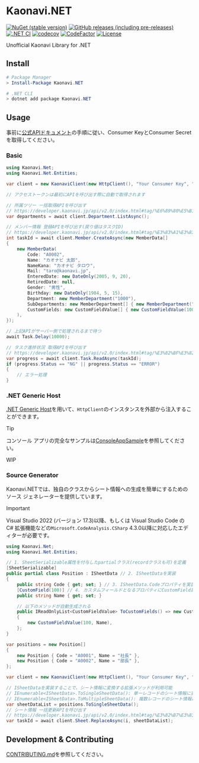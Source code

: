 # Kaonavi.NET

[![NuGet (stable version)](https://img.shields.io/nuget/v/Kaonavi.NET?logo=nuget)](https://www.nuget.org/packages/Kaonavi.NET/)
[![GitHub releases (including pre-releases)](https://img.shields.io/github/v/release/nogic1008/Kaonavi.NET?include_prereleases&sort=semver)](https://github.com/nogic1008/Kaonavi.NET/releases)
[![.NET CI](https://github.com/nogic1008/Kaonavi.NET/actions/workflows/dotnet.yml/badge.svg)](https://github.com/nogic1008/Kaonavi.NET/actions/workflows/dotnet.yml)
[![codecov](https://codecov.io/gh/nogic1008/Kaonavi.NET/branch/main/graph/badge.svg?token=DK9S9TJtgj)](https://codecov.io/gh/nogic1008/Kaonavi.NET)
[![CodeFactor](https://www.codefactor.io/repository/github/nogic1008/Kaonavi.NET/badge)](https://www.codefactor.io/repository/github/nogic1008/Kaonavi.NET)
[![License](https://img.shields.io/github/license/nogic1008/Kaonavi.NET)](https://github.com/nogic1008/Kaonavi.NET/blob/main/LICENSE)

Unofficial Kaonavi Library for .NET

## Install

```powershell
# Package Manager
> Install-Package Kaonavi.NET

# .NET CLI
> dotnet add package Kaonavi.NET
```

## Usage

事前に[公式APIドキュメント](https://developer.kaonavi.jp/api/v2.0/index.html#section/%E3%82%AF%E3%82%A4%E3%83%83%E3%82%AF%E3%82%B9%E3%82%BF%E3%83%BC%E3%83%88/%E4%BA%8B%E5%89%8D%E6%BA%96%E5%82%99)の手順に従い、Consumer KeyとConsumer Secretを取得してください。

### Basic

```csharp
using Kaonavi.Net;
using Kaonavi.Net.Entities;

var client = new KaonaviClient(new HttpClient(), "Your Consumer Key", "Your Consumer Secret");

// アクセストークンは最初にAPIを呼び出す際に自動で取得されます

// 所属ツリー 一括取得APIを呼び出す
// https://developer.kaonavi.jp/api/v2.0/index.html#tag/%E6%89%80%E5%B1%9E%E3%83%84%E3%83%AA%E3%83%BC/paths/~1departments/get
var departments = await client.Department.ListAsync();

// メンバー情報 登録APIを呼び出す(戻り値はタスクID)
// https://developer.kaonavi.jp/api/v2.0/index.html#tag/%E3%83%A1%E3%83%B3%E3%83%90%E3%83%BC%E6%83%85%E5%A0%B1/paths/~1members/post
int taskId = await client.Member.CreateAsync(new MemberData[]
{
    new MemberData(
        Code: "A0002",
        Name: "カオナビ 太郎",
        NameKana: "カオナビ タロウ",
        Mail: "taro@kaonavi.jp",
        EnteredDate: new DateOnly(2005, 9, 20),
        RetiredDate: null,
        Gender: "男性",
        Birthday: new DateOnly(1984, 5, 15),
        Department: new MemberDepartment("1000"),
        SubDepartments: new MemberDepartment[] { new MemberDepartment("1001") },
        CustomFields: new CustomFieldValue[] { new CustomFieldValue(100, "A") }
    ),
});

// 上記APIがサーバー側で処理されるまで待つ
await Task.Delay(10000);

// タスク進捗状況 取得APIを呼び出す
// https://developer.kaonavi.jp/api/v2.0/index.html#tag/%E3%82%BF%E3%82%B9%E3%82%AF%E9%80%B2%E6%8D%97%E7%8A%B6%E6%B3%81/paths/~1tasks~1%7Btask_id%7D/get
var progress = await client.Task.ReadAsync(taskId);
if (progress.Status == "NG" || progress.Status == "ERROR")
{
    // エラー処理
}
```

### .NET Generic Host

[.NET Generic Host](https://learn.microsoft.com/dotnet/core/extensions/generic-host)を用いて、`HttpClient`のインスタンスを外部から注入することができます。

> [!TIP]
> コンソール アプリの完全なサンプルは[ConsoleAppSample](https://github.com/nogic1008/Kaonavi.NET/tree/main/sandbox/ConsoleAppSample)を参照してください。

WIP

### Source Generator

Kaonavi.NETでは、独自のクラスからシート情報への生成を簡単にするためのソース ジェネレーターを提供しています。

> [!IMPORTANT]
> Visual Studio 2022 (バージョン 17.3)以降、もしくは Visual Studio Code の C# 拡張機能などの`Microsoft.CodeAnalysis.CSharp` 4.3.0以降に対応したエディターが必要です。

```csharp
using Kaonavi.Net;
using Kaonavi.Net.Entities;

// 1. SheetSerializable属性を付与したpartialクラス(recordクラスも可)を定義
[SheetSerializable]
public partial class Position : ISheetData // 2. ISheetDataを実装
{
    public string Code { get; set; } // 3. ISheetData.Codeプロパティを実装
    [CustomField(100)] // 4. カスタムフィールドとなるプロパティにCustomField属性を付与
    public string Name { get; set; }

    // 以下のメソッドが自動生成される
    public IReadOnlyList<CustomFieldValue> ToCustomFields() => new CustomFieldValue[]
    {
        new CustomFieldValue(100, Name),
    };
}

var positions = new Position[]
{
    new Position { Code = "A0001", Name = "社長" },
    new Position { Code = "A0002", Name = "部長" },
};

var client = new KaonaviClient(new HttpClient(), "Your Consumer Key", "Your Consumer Secret");

// ISheetDataを実装することで、シート情報に変換する拡張メソッドが利用可能
// IEnumerable<ISheetData>.ToSingleSheetData(): 単一レコードのシート情報に変換
// IEnumerable<ISheetData>.ToMultipleSheetData(): 複数レコードのシート情報に変換
var sheetDataList = positions.ToSingleSheetData();
// シート情報 一括更新APIを呼び出す
// https://developer.kaonavi.jp/api/v2.0/index.html#tag/%E3%82%B7%E3%83%BC%E3%83%88%E6%83%85%E5%A0%B1/paths/~1sheets~1%7Bsheet_id%7D/put
var taskId = await client.Sheet.ReplaceAsync(i, sheetDataList);
```

## Development & Contributing

[CONTRIBUTING.md](./CONTRIBUTING.md)を参照してください。
